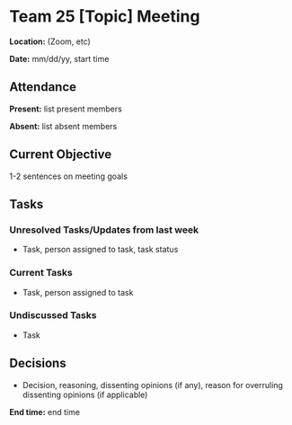 # Team 25 [Topic] Meeting

**Location:** (Zoom, etc)

**Date:** mm/dd/yy, start time

## Attendance

**Present:** list present members

**Absent:** list absent members

## Current Objective
1-2 sentences on meeting goals

## Tasks

### Unresolved Tasks/Updates from last week
* Task, person assigned to task, task status

### Current Tasks
* Task, person assigned to task

### Undiscussed Tasks
* Task

## Decisions
* Decision, reasoning, dissenting opinions (if any), reason for overruling dissenting opinions (if applicable)

**End time:** end time

